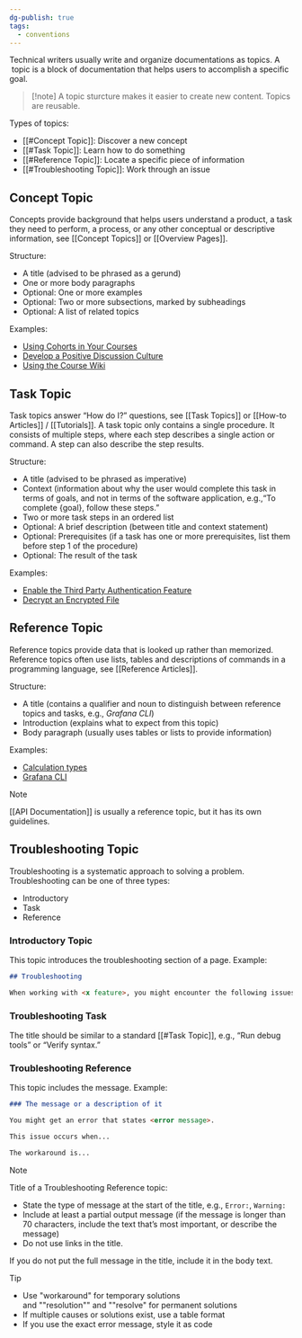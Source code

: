 ```yaml
---
dg-publish: true
tags:
  - conventions
---
```


Technical writers usually write and organize documentations as topics. A  topic is a block of documentation that helps users to accomplish a specific goal. 

>[!note] A topic sturcture makes it easier to create new content. Topics are reusable.

Types of topics:

- [[#Concept Topic]]: Discover a new concept
- [[#Task Topic]]: Learn how to do something
- [[#Reference Topic]]: Locate a specific piece of information
- [[#Troubleshooting Topic]]: Work through an issue

## Concept Topic

Concepts provide background that helps users understand a product, a task they need to perform, a process, or any other conceptual or descriptive information, see [[Concept Topics]] or [[Overview Pages]].

Structure:
- A title (advised to be phrased as a gerund)
- One or more body paragraphs
- Optional: One or more examples
- Optional: Two or more subsections, marked by subheadings
- Optional: A list of related topics

Examples:
- [Using Cohorts in Your Courses](https://edx.readthedocs.io/projects/edx-partner-course-staff/en/latest/course_features/cohorts/cohorts_overview.html#cohorts-overview "(in Building and Running an edX Course)")
- [Develop a Positive Discussion Culture](https://edx.readthedocs.io/projects/edx-partner-course-staff/en/latest/manage_discussions/moderate_discussions.html#develop-a-positive-discussion-culture "(in Building and Running an edX Course)")
- [Using the Course Wiki](https://edx.readthedocs.io/projects/edx-partner-course-staff/en/latest/course_assets/course_wiki.html#course-wiki "(in Building and Running an edX Course)")

## Task Topic

Task topics answer “How do I?” questions, see [[Task Topics]] or [[How-to Articles]] / [[Tutorials]]. A task topic only contains a single procedure. It consists of multiple steps, where each step describes a single action or command. A step can also describe the step results.

Structure:
- A title (advised to be phrased as imperative)
- Context (information about why the user would complete this task in terms of goals, and not in terms of the software application, e.g.,“To complete {goal}, follow these steps.”
- Two or more task steps in an ordered list
- Optional: A brief description (between title and context statement)
- Optional: Prerequisites (if a task has one or more prerequisites, list them before step 1 of the procedure)
- Optional: The result of the task

Examples:
- [Enable the Third Party Authentication Feature](https://edx.readthedocs.io/projects/edx-installing-configuring-and-running/en/latest/configuration/tpa/tpa_integrate_open/index.html#enable-the-third-party-authentication-feature "(in Installing, Configuring, and Running the Open edX Platform)")
- [Decrypt an Encrypted File](https://edx.readthedocs.io/projects/devdata/en/latest/access/credentials.html#decrypt-an-encrypted-file "(in EdX Research Guide)")
## Reference Topic

Reference topics provide data that is looked up rather than memorized. Reference topics often use lists, tables and descriptions of commands in a programming language, see [[Reference Articles]].

Structure:
- A title (contains a qualifier and noun to distinguish between reference topics and tasks, e.g., _Grafana CLI_)
- Introduction (explains what to expect from this topic)
- Body paragraph (usually uses tables or lists to provide information)

Examples:
- [Calculation types](https://grafana.com/docs/grafana/latest/panels-visualizations/query-transform-data/calculation-types/)
- [Grafana CLI](https://grafana.com/docs/grafana/latest/cli/)

>[!note] 
>[[API Documentation]] is usually a reference topic, but it has its own guidelines.

## Troubleshooting Topic

Troubleshooting is a systematic approach to solving a problem. Troubleshooting can be one of three types: 
- Introductory
- Task
- Reference

### Introductory Topic

This topic introduces the troubleshooting section of a page. Example:

``` markdown
## Troubleshooting

When working with <x feature>, you might encounter the following issues.
```

### Troubleshooting Task

The title should be similar to a standard [[#Task Topic]], e.g., “Run debug tools” or “Verify syntax.”

### Troubleshooting Reference

This topic includes the message. Example:

``` markdown
### The message or a description of it

You might get an error that states <error message>.

This issue occurs when...

The workaround is...
```

>[!note]  
>Title of a Troubleshooting Reference topic:
>- State the type of message at the start of the title, e.g., `Error:`, `Warning:`
>- Include at least a partial output message (if the message is longer than 70 characters, include the text that’s most important, or describe the message)
>- Do not use links in the title.
>
>If you do not put the full message in the title, include it in the body text.


>[!tip]
>- Use "workaround" for temporary solutions and ""resolution"" and ""resolve" for permanent solutions
>- If multiple causes or solutions exist, use a table format
>-  If you use the exact error message, style it as code
>
